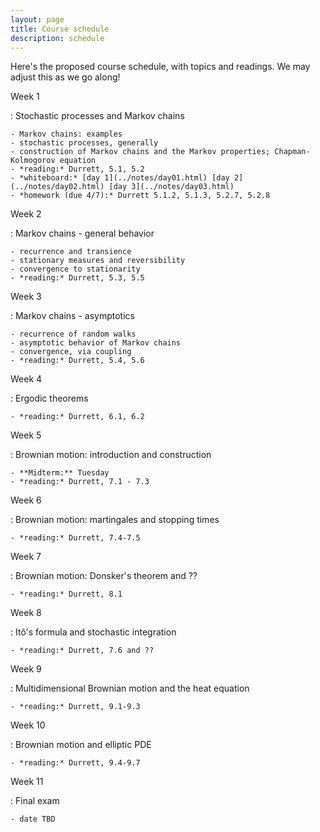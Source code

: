 ```yaml
---
layout: page
title: Course schedule
description: schedule
---
```


Here's the proposed course schedule,
with topics and readings.
We may adjust this as we go along!

Week 1

: Stochastic processes and Markov chains

    - Markov chains: examples
    - stochastic processes, generally
    - construction of Markov chains and the Markov properties; Chapman-Kolmogorov equation
    - *reading:* Durrett, 5.1, 5.2
    - *whiteboard:* [day 1](../notes/day01.html) [day 2](../notes/day02.html) [day 3](../notes/day03.html)
    - *homework (due 4/7):* Durrett 5.1.2, 5.1.3, 5.2.7, 5.2.8

Week 2

: Markov chains - general behavior

    - recurrence and transience
    - stationary measures and reversibility
    - convergence to stationarity
    - *reading:* Durrett, 5.3, 5.5

Week 3

: Markov chains - asymptotics

    - recurrence of random walks
    - asymptotic behavior of Markov chains
    - convergence, via coupling
    - *reading:* Durrett, 5.4, 5.6

Week 4

: Ergodic theorems

    - *reading:* Durrett, 6.1, 6.2

Week 5

: Brownian motion: introduction and construction

    - **Midterm:** Tuesday
    - *reading:* Durrett, 7.1 - 7.3

Week 6

: Brownian motion: martingales and stopping times

    - *reading:* Durrett, 7.4-7.5

Week 7

: Brownian motion: Donsker's theorem and ??

    - *reading:* Durrett, 8.1

Week 8

: Itô's formula and stochastic integration

    - *reading:* Durrett, 7.6 and ??

Week 9

: Multidimensional Brownian motion and the heat equation

    - *reading:* Durrett, 9.1-9.3

Week 10

: Brownian motion and elliptic PDE

    - *reading:* Durrett, 9.4-9.7

Week 11

: Final exam

    - date TBD

